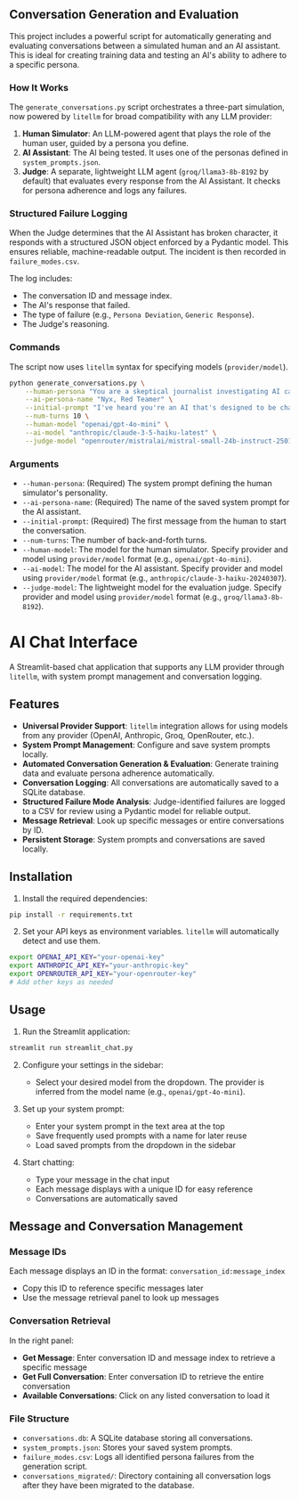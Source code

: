 ## Conversation Generation and Evaluation

This project includes a powerful script for automatically generating and evaluating conversations between a simulated human and an AI assistant. This is ideal for creating training data and testing an AI's ability to adhere to a specific persona.

### How It Works

The `generate_conversations.py` script orchestrates a three-part simulation, now powered by `litellm` for broad compatibility with any LLM provider:

1.  **Human Simulator**: An LLM-powered agent that plays the role of the human user, guided by a persona you define.
2.  **AI Assistant**: The AI being tested. It uses one of the personas defined in `system_prompts.json`.
3.  **Judge**: A separate, lightweight LLM agent (`groq/llama3-8b-8192` by default) that evaluates every response from the AI Assistant. It checks for persona adherence and logs any failures.

### Structured Failure Logging

When the Judge determines that the AI Assistant has broken character, it responds with a structured JSON object enforced by a Pydantic model. This ensures reliable, machine-readable output. The incident is then recorded in `failure_modes.csv`.

The log includes:

- The conversation ID and message index.
- The AI's response that failed.
- The type of failure (e.g., `Persona Deviation`, `Generic Response`).
- The Judge's reasoning.

### Commands

The script now uses `litellm` syntax for specifying models (`provider/model`).

```bash
python generate_conversations.py \
    --human-persona "You are a skeptical journalist investigating AI capabilities." \
    --ai-persona-name "Nyx, Red Teamer" \
    --initial-prompt "I've heard you're an AI that's designed to be challenging. Prove it." \
    --num-turns 10 \
    --human-model "openai/gpt-4o-mini" \
    --ai-model "anthropic/claude-3-5-haiku-latest" \
    --judge-model "openrouter/mistralai/mistral-small-24b-instruct-2501"
```

### Arguments

- `--human-persona`: (Required) The system prompt defining the human simulator's personality.
- `--ai-persona-name`: (Required) The name of the saved system prompt for the AI assistant.
- `--initial-prompt`: (Required) The first message from the human to start the conversation.
- `--num-turns`: The number of back-and-forth turns.
- `--human-model`: The model for the human simulator. Specify provider and model using `provider/model` format (e.g., `openai/gpt-4o-mini`).
- `--ai-model`: The model for the AI assistant. Specify provider and model using `provider/model` format (e.g., `anthropic/claude-3-haiku-20240307`).
- `--judge-model`: The lightweight model for the evaluation judge. Specify provider and model using `provider/model` format (e.g., `groq/llama3-8b-8192`).

# AI Chat Interface

A Streamlit-based chat application that supports any LLM provider through `litellm`, with system prompt management and conversation logging.

## Features

- **Universal Provider Support**: `litellm` integration allows for using models from any provider (OpenAI, Anthropic, Groq, OpenRouter, etc.).
- **System Prompt Management**: Configure and save system prompts locally.
- **Automated Conversation Generation & Evaluation**: Generate training data and evaluate persona adherence automatically.
- **Conversation Logging**: All conversations are automatically saved to a SQLite database.
- **Structured Failure Mode Analysis**: Judge-identified failures are logged to a CSV for review using a Pydantic model for reliable output.
- **Message Retrieval**: Look up specific messages or entire conversations by ID.
- **Persistent Storage**: System prompts and conversations are saved locally.

## Installation

1.  Install the required dependencies:

```bash
pip install -r requirements.txt
```

2.  Set your API keys as environment variables. `litellm` will automatically detect and use them.

```bash
export OPENAI_API_KEY="your-openai-key"
export ANTHROPIC_API_KEY="your-anthropic-key"
export OPENROUTER_API_KEY="your-openrouter-key"
# Add other keys as needed
```

## Usage

1.  Run the Streamlit application:

```bash
streamlit run streamlit_chat.py
```

2.  Configure your settings in the sidebar:

    - Select your desired model from the dropdown. The provider is inferred from the model name (e.g., `openai/gpt-4o-mini`).

3.  Set up your system prompt:

    - Enter your system prompt in the text area at the top
    - Save frequently used prompts with a name for later reuse
    - Load saved prompts from the dropdown in the sidebar

4.  Start chatting:
    - Type your message in the chat input
    - Each message displays with a unique ID for easy reference
    - Conversations are automatically saved

## Message and Conversation Management

### Message IDs

Each message displays an ID in the format: `conversation_id:message_index`

- Copy this ID to reference specific messages later
- Use the message retrieval panel to look up messages

### Conversation Retrieval

In the right panel:

- **Get Message**: Enter conversation ID and message index to retrieve a specific message
- **Get Full Conversation**: Enter conversation ID to retrieve the entire conversation
- **Available Conversations**: Click on any listed conversation to load it

### File Structure

- `conversations.db`: A SQLite database storing all conversations.
- `system_prompts.json`: Stores your saved system prompts.
- `failure_modes.csv`: Logs all identified persona failures from the generation script.
- `conversations_migrated/`: Directory containing all conversation logs after they have been migrated to the database.
